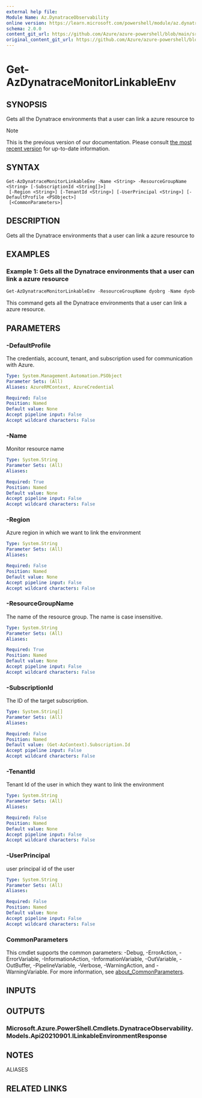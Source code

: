 ```yaml
---
external help file:
Module Name: Az.DynatraceObservability
online version: https://learn.microsoft.com/powershell/module/az.dynatraceobservability/get-azdynatracemonitorlinkableenv
schema: 2.0.0
content_git_url: https://github.com/Azure/azure-powershell/blob/main/src/DynatraceObservability/help/Get-AzDynatraceMonitorLinkableEnv.md
original_content_git_url: https://github.com/Azure/azure-powershell/blob/main/src/DynatraceObservability/help/Get-AzDynatraceMonitorLinkableEnv.md
---
```


# Get-AzDynatraceMonitorLinkableEnv

## SYNOPSIS
Gets all the Dynatrace environments that a user can link a azure resource to

> [!NOTE]
>This is the previous version of our documentation. Please consult [the most recent version](/powershell/module/az.dynatraceobservability/get-azdynatracemonitorlinkableenv) for up-to-date information.

## SYNTAX

```
Get-AzDynatraceMonitorLinkableEnv -Name <String> -ResourceGroupName <String> [-SubscriptionId <String[]>]
 [-Region <String>] [-TenantId <String>] [-UserPrincipal <String>] [-DefaultProfile <PSObject>]
 [<CommonParameters>]
```

## DESCRIPTION
Gets all the Dynatrace environments that a user can link a azure resource to

## EXAMPLES

### Example 1: Gets all the Dynatrace environments that a user can link a azure resource
```powershell
Get-AzDynatraceMonitorLinkableEnv -ResourceGroupName dyobrg -Name dyob-pwsh01 -Region 'East US' -UserPrincipal 'user@microsoft.com' -TenantId 'xxxxxxxx-xxxxx-xxxx-xxxx-xxxxx'
```

This command gets all the Dynatrace environments that a user can link a azure resource.

## PARAMETERS

### -DefaultProfile
The credentials, account, tenant, and subscription used for communication with Azure.

```yaml
Type: System.Management.Automation.PSObject
Parameter Sets: (All)
Aliases: AzureRMContext, AzureCredential

Required: False
Position: Named
Default value: None
Accept pipeline input: False
Accept wildcard characters: False
```

### -Name
Monitor resource name

```yaml
Type: System.String
Parameter Sets: (All)
Aliases:

Required: True
Position: Named
Default value: None
Accept pipeline input: False
Accept wildcard characters: False
```

### -Region
Azure region in which we want to link the environment

```yaml
Type: System.String
Parameter Sets: (All)
Aliases:

Required: False
Position: Named
Default value: None
Accept pipeline input: False
Accept wildcard characters: False
```

### -ResourceGroupName
The name of the resource group.
The name is case insensitive.

```yaml
Type: System.String
Parameter Sets: (All)
Aliases:

Required: True
Position: Named
Default value: None
Accept pipeline input: False
Accept wildcard characters: False
```

### -SubscriptionId
The ID of the target subscription.

```yaml
Type: System.String[]
Parameter Sets: (All)
Aliases:

Required: False
Position: Named
Default value: (Get-AzContext).Subscription.Id
Accept pipeline input: False
Accept wildcard characters: False
```

### -TenantId
Tenant Id of the user in which they want to link the environment

```yaml
Type: System.String
Parameter Sets: (All)
Aliases:

Required: False
Position: Named
Default value: None
Accept pipeline input: False
Accept wildcard characters: False
```

### -UserPrincipal
user principal id of the user

```yaml
Type: System.String
Parameter Sets: (All)
Aliases:

Required: False
Position: Named
Default value: None
Accept pipeline input: False
Accept wildcard characters: False
```

### CommonParameters
This cmdlet supports the common parameters: -Debug, -ErrorAction, -ErrorVariable, -InformationAction, -InformationVariable, -OutVariable, -OutBuffer, -PipelineVariable, -Verbose, -WarningAction, and -WarningVariable. For more information, see [about_CommonParameters](http://go.microsoft.com/fwlink/?LinkID=113216).

## INPUTS

## OUTPUTS

### Microsoft.Azure.PowerShell.Cmdlets.DynatraceObservability.Models.Api20210901.ILinkableEnvironmentResponse

## NOTES

ALIASES

## RELATED LINKS


